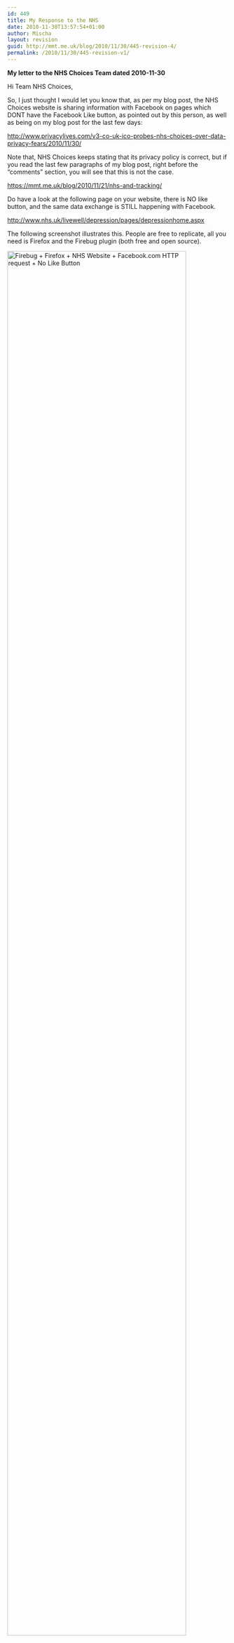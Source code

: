 ```yaml
---
id: 449
title: My Response to the NHS
date: 2010-11-30T13:57:54+01:00
author: Mischa
layout: revision
guid: http://mmt.me.uk/blog/2010/11/30/445-revision-4/
permalink: /2010/11/30/445-revision-v1/
---
```

**My letter to the NHS Choices Team dated 2010-11-30**

Hi Team NHS Choices, 

So, I just thought I would let you know that, as per my blog post, the NHS Choices website is sharing information with Facebook on pages which DONT have the Facebook Like button, as pointed out by this person, as well as being on my blog post for the last few days: 

<http://www.privacylives.com/v3-co-uk-ico-probes-nhs-choices-over-data-privacy-fears/2010/11/30/>

Note that, NHS Choices keeps stating that its privacy policy is correct, but if you read the last few paragraphs of my blog post, right before the &#8220;comments&#8221; section, you will see that this is not the case.

<https://mmt.me.uk/blog/2010/11/21/nhs-and-tracking/>

Do have a look at the following page on your website, there is NO like button, and the same data exchange is STILL happening with Facebook. 

<http://www.nhs.uk/livewell/depression/pages/depressionhome.aspx>

The following screenshot illustrates this. People are free to replicate, all you need is Firefox and the Firebug plugin (both free and open source). 

[<img src="https://mmt.me.uk/blog/wp-content/uploads/2010/11/Screen-shot-2010-11-24-at-17.01.38.png" alt="Firebug + Firefox + NHS Website + Facebook.com HTTP request + No Like Button" title="Screen shot 2010-11-24 at 17.01.38" width="90%" class="aligncenter size-full wp-image-441" />](https://mmt.me.uk/blog/wp-content/uploads/2010/11/Screen-shot-2010-11-24-at-17.01.38.png)

I also talked about how there is a German website which changed the manner in which it implemented the Like button functionality in a non-intrusive manner. That is, a manner which does NOT send any information to Facebook.com unless the user ACTIVELY CLICKS (i.e. OPT-IN) the Like button; quoting my blog post.

&#8220;There is a way to deploy the Facebook Like button which would resemble an OPT-IN based user interaction, instead of the intrusive standard iframe based approach. This involves the use of an “onClick” function call in Javascript which would tell Facebook only when explicitly “liked”. Obviously this method of interaction does not display the “social information” such as like counts, and whether or not you would be the first of your friends to “like” a given page. The German social networking site jetzt.de moved from the iframe to the self-hosted version after vigorous backlash from the userbase about being tracked (see for instance <http://jetzt.sueddeutsche.de/texte/anzeigen/385237>, line 350). This example was given to me by Sören Preibusch from the University of Cambridge.&#8221;

Please see the Garlik blog for more information : <http://www.garlik.com/blog/?p=419> 

Warmest Regards, 

Mischa